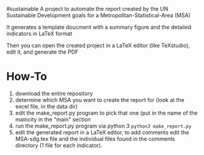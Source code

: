 #sustainable
A project to automate the report created by the UN Sustainable Development goals for a Metropolitan-Statistical-Area (MSA)

It generates a template doucment with a summary figure and the detailed indicators in LaTeX format

Then you can open the created project in a LaTeX editor (like TeXstudio), edit it, and generate the PDF



# How-To
1. download the entire repository
2. determine which MSA you want to create the report for (look at the excel file, in the data dir)
3. edit the make_report.py program to pick that one (put in the name of the maincity in the "main" section
4. run the make_report.py program via python 3  `python3 make_report.py`
5. edit the generated report in a LaTeX editor, to add comments edit the MSA-sdg.tex file and the individual files found in the comments directory (1 file for each indicator).
